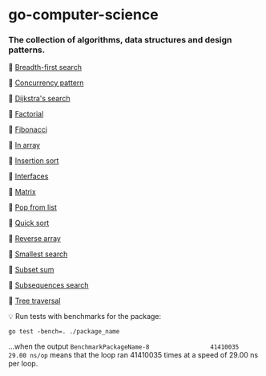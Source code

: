 # go-computer-science

### The collection of algorithms, data structures and design patterns.

📌 [Breadth-first search](breadth_first_search/breadth_first_search.go)

📌 [Concurrency pattern](concurrency/concurrency.go)

📌 [Dijkstra's search](dijkstra_search/dijkstra_search.go)

📌 [Factorial](factorial/factorial.go)

📌 [Fibonacci](fibonacci/fibonacci.go)

📌 [In array](in_array/in_array.go)

📌 [Insertion sort](insertion_sort/insertion_sort.go)

📌 [Interfaces](interfaces/interfaces.go)

📌 [Matrix](matrix/matrix.go)

📌 [Pop from list](list_pop/list_pop.go)

📌 [Quick sort](quick_sort/quick_sort.go)

📌 [Reverse array](reverse_array/reverse_array.go)

📌 [Smallest search](smallest_search/smallest_search.go)

📌 [Subset sum](subset_sum/subset_sum.go)

📌 [Subsequences search](subsequences_search/subsequences_search.go)

📌 [Tree traversal](tree_traversal/tree_traversal.go)

💡 Run tests with benchmarks for the package:
```
go test -bench=. ./package_name
```
...when the output `BenchmarkPackageName-8                 41410035                29.00 ns/op` 
means that the loop ran 41410035 times at a speed of 29.00 ns per loop.
